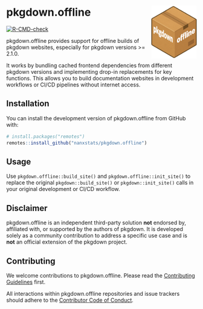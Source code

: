 # pkgdown.offline <img src="man/figures/logo.png" align="right" width="120" />

<!-- badges: start -->
[![R-CMD-check](https://github.com/nanxstats/pkgdown.offline/actions/workflows/R-CMD-check.yaml/badge.svg)](https://github.com/nanxstats/pkgdown.offline/actions/workflows/R-CMD-check.yaml)
<!-- badges: end -->

pkgdown.offline provides support for offline builds of pkgdown websites,
especially for pkgdown versions >= 2.1.0.

It works by bundling cached frontend dependencies from different pkgdown
versions and implementing drop-in replacements for key functions.
This allows you to build documentation websites in development workflows
or CI/CD pipelines without internet access.

## Installation

You can install the development version of pkgdown.offline from GitHub with:

``` r
# install.packages("remotes")
remotes::install_github("nanxstats/pkgdown.offline")
```

## Usage

Use `pkgdown.offline::build_site()` and `pkgdown.offline::init_site()`
to replace the original `pkgdown::build_site()` or `pkgdown::init_site()`
calls in your original development or CI/CD workflow.

## Disclaimer

pkgdown.offline is an independent third-party solution **not** endorsed by,
affiliated with, or supported by the authors of pkgdown.
It is developed solely as a community contribution to address a specific
use case and is **not** an official extension of the pkgdown project.

## Contributing

We welcome contributions to pkgdown.offline. Please read the
[Contributing Guidelines](https://nanx.me/pkgdown.offline/CONTRIBUTING.html) first.

All interactions within pkgdown.offline repositories and issue trackers
should adhere to the [Contributor Code of Conduct](https://nanx.me/pkgdown.offline/CODE_OF_CONDUCT.html).
